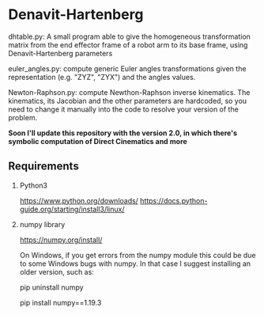 # Denavit-Hartenberg
dhtable.py: A small program able to give the homogeneous transformation matrix from the end effector frame of a robot arm to its base frame, using Denavit-Hartenberg parameters

euler_angles.py: compute generic Euler angles transformations given the representation (e.g. "ZYZ", "ZYX") and the angles values.

Newton-Raphson.py: compute Newthon-Raphson inverse kinematics. The kinematics, its Jacobian and the other parameters are hardcoded, so you need to change it manually into the code to resolve your version of the problem.

**Soon I'll update this repository with the version 2.0, in which there's symbolic computation of Direct Cinematics and more**

## Requirements

1. Python3 
	
	https://www.python.org/downloads/
	https://docs.python-guide.org/starting/install3/linux/
	
2. numpy library

	https://numpy.org/install/
	
	On Windows, if you get errors from the numpy module this could be
	due to some Windows bugs with numpy. In that case I suggest installing
	an older version, such as:
	
	pip uninstall numpy
	
	pip install numpy==1.19.3
	

